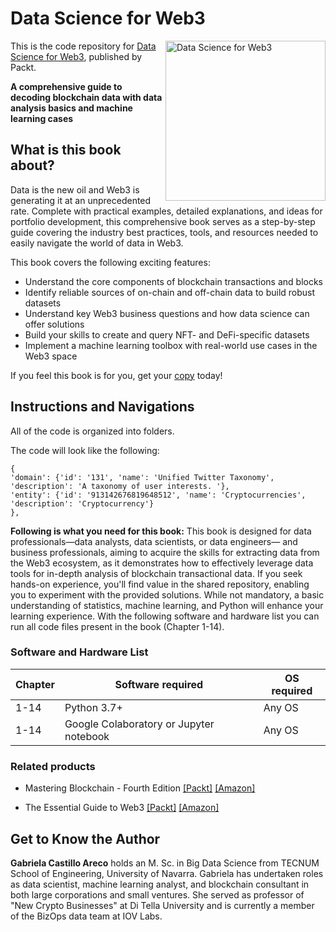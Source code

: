 # Data Science for Web3

<a href="https://www.packtpub.com/product/data-science-for-web3/9781837637546"><img src="https://m.media-amazon.com/images/W/MEDIAX_792452-T2/images/I/81FLyVAX8eL._SL1500_.jpg" alt="Data Science for Web3" height="256px" align="right"></a>

This is the code repository for [Data Science for Web3](https://www.packtpub.com/product/data-science-for-web3/9781837637546), published by Packt.

**A comprehensive guide to decoding blockchain data with data analysis basics and machine learning cases**

## What is this book about?

Data is the new oil and Web3 is generating it at an unprecedented rate. Complete with practical examples, detailed explanations, and ideas for portfolio development, this comprehensive book serves as a step-by-step guide covering the industry best practices, tools, and resources needed to easily navigate the world of data in Web3.

This book covers the following exciting features: 
* Understand the core components of blockchain transactions and blocks
* Identify reliable sources of on-chain and off-chain data to build robust datasets
* Understand key Web3 business questions and how data science can offer solutions
* Build your skills to create and query NFT- and DeFi-specific datasets
* Implement a machine learning toolbox with real-world use cases in the Web3 space

If you feel this book is for you, get your [copy](https://www.amazon.in/Data-Science-Web3-comprehensive-blockchain/dp/1837637547/ref=sr_1_1?keywords=Data+Science+for+Web3&sr=8-1) today!

## Instructions and Navigations
All of the code is organized into folders.

The code will look like the following:
```
{
'domain': {'id': '131', 'name': 'Unified Twitter Taxonomy', 'description': 'A taxonomy of user interests. '},
'entity': {'id': '913142676819648512', 'name': 'Cryptocurrencies', 'description': 'Cryptocurrency'}
},
```

**Following is what you need for this book:**
This book is designed for data professionals—data analysts, data scientists, or data engineers— and business professionals, aiming to acquire the skills for extracting data from the Web3 ecosystem, as it demonstrates how to effectively leverage data tools for in-depth analysis of blockchain transactional data. If you seek hands-on experience, you'll find value in the shared repository, enabling you to experiment with the provided solutions. While not mandatory, a basic understanding of statistics, machine learning, and Python will enhance your learning experience.
With the following software and hardware list you can run all code files present in the book (Chapter 1-14).

### Software and Hardware List

| Chapter  | Software required                                                                    | OS required                        |
| -------- | -------------------------------------------------------------------------------------| -----------------------------------|
|  	1-14	   |  Python 3.7+ 	                                 			  | Any OS | 		
|  	1-14	   |  Google Colaboratory or Jupyter notebook 	                                 			  | Any OS | 		

### Related products <Other books you may enjoy>
* Mastering Blockchain - Fourth Edition [[Packt]](https://www.packtpub.com/product/mastering-blockchain-fourth-edition/9781803241067) [[Amazon]](https://www.amazon.in/Mastering-Blockchain-technical-blockchain-cryptography/dp/1803241063/ref=tmm_pap_swatch_0?_encoding=UTF8&sr=8-1)
  
* The Essential Guide to Web3  [[Packt]](https://www.packtpub.com/product/the-essential-guide-to-web3/9781801813471) [[Amazon]](https://www.amazon.in/Essential-Guide-Web3-distributed-applications/dp/1801813477/ref=tmm_pap_swatch_0?_encoding=UTF8&sr=8-1)
  
## Get to Know the Author
**Gabriela Castillo Areco** holds an M. Sc. in Big Data Science from TECNUM School of Engineering, University of Navarra. Gabriela has undertaken roles as data scientist, machine learning analyst, and blockchain consultant in both large corporations and small ventures. She served as professor of "New Crypto Businesses" at Di Tella University and is currently a member of the BizOps data team at IOV Labs.
